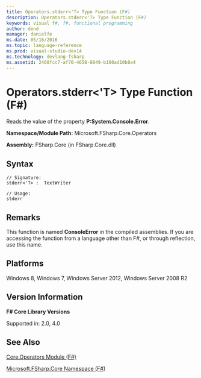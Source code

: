 ```yaml
---
title: Operators.stderr<'T> Type Function (F#)
description: Operators.stderr<'T> Type Function (F#)
keywords: visual f#, f#, functional programming
author: dend
manager: danielfe
ms.date: 05/16/2016
ms.topic: language-reference
ms.prod: visual-studio-dev14
ms.technology: devlang-fsharp
ms.assetid: 2468fcc7-af70-4658-8849-b160ad10b8a4 
---
```


# Operators.stderr<'T> Type Function (F#)

Reads the value of the property **P:System.Console.Error**.

**Namespace/Module Path:** Microsoft.FSharp.Core.Operators

**Assembly:** FSharp.Core (in FSharp.Core.dll)


## Syntax

```
// Signature:
stderr<'T> :  TextWriter

// Usage:
stderr
```

## Remarks
This function is named **ConsoleError** in the compiled assemblies. If you are accessing the function from a language other than F#, or through reflection, use this name.


## Platforms
Windows 8, Windows 7, Windows Server 2012, Windows Server 2008 R2


## Version Information
**F# Core Library Versions**

Supported in: 2.0, 4.0




## See Also
[Core.Operators Module &#40;F&#35;&#41;](Core.Operators-Module-%5BFSharp%5D.md)

[Microsoft.FSharp.Core Namespace &#40;F&#35;&#41;](Microsoft.FSharp.Core-Namespace-%5BFSharp%5D.md)

